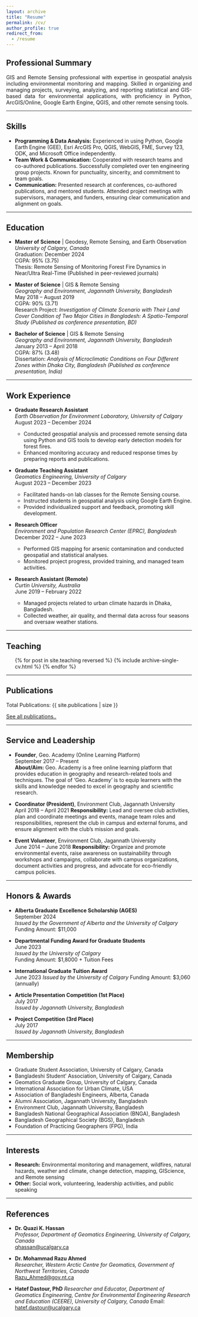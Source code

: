 ```yaml
---
layout: archive
title: "Resume"
permalink: /cv/
author_profile: true
redirect_from:
  - /resume
---
```


## Professional Summary

<p style="text-align: justify;">
GIS and Remote Sensing professional with expertise in geospatial analysis including environmental monitoring and mapping. Skilled in organizing and managing projects, surveying, analyzing, and reporting statistical and GIS-based data for environmental applications, with proficiency in Python, ArcGIS/Online, Google Earth Engine, QGIS, and other remote sensing tools.
</p>

---

## Skills

- **Programming & Data Analysis:** Experienced in using Python, Google Earth Engine (GEE), Esri ArcGIS Pro, QGIS, WebGIS, FME, Survey 123, ODK, and Microsoft Office independently.
- **Team Work & Communication:** Cooperated with research teams and co-authored publications. Successfully completed over ten engineering group projects. Known for punctuality, sincerity, and commitment to team goals.
- **Communication:** Presented research at conferences, co-authored publications, and mentored students. Attended project meetings with supervisors, managers, and funders, ensuring clear communication and alignment on goals.

---

## Education


- **Master of Science** | Geodesy, Remote Sensing, and Earth Observation  
  *University of Calgary, Canada*  
  Graduation: December 2024  
  CGPA: 95% (3.75)  
  Thesis: Remote Sensing of Monitoring Forest Fire Dynamics in Near/Ultra Real-Time (Published in peer-reviewed journals)



- **Master of Science** | GIS & Remote Sensing  
  *Geography and Environment, Jagannath University, Bangladesh*  
  May 2018 – August 2019  
  CGPA: 90% (3.71)  
  Research Project: *Investigation of Climate Scenario with Their Land Cover Condition of Two Major Cities in Bangladesh: A Spatio-Temporal Study (Published as conference presentation, BD)*



- **Bachelor of Science** | GIS & Remote Sensing  
  *Geography and Environment, Jagannath University, Bangladesh*  
  January 2013 – April 2018  
  CGPA: 87% (3.48)  
  Dissertation: *Analysis of Microclimatic Conditions on Four Different Zones within Dhaka City, Bangladesh (Published as conference presentation, India)*


---

## Work Experience

- **Graduate Research Assistant**  
  *Earth Observation for Environment Laboratory, University of Calgary*  
  August 2023 – December 2024  
  - Conducted geospatial analysis and processed remote sensing data using Python and GIS tools to develop early detection models for forest fires.
  - Enhanced monitoring accuracy and reduced response times by preparing reports and publications.


- **Graduate Teaching Assistant**  
  *Geomatics Engineering, University of Calgary*  
  August 2023 – December 2023  
  - Facilitated hands-on lab classes for the Remote Sensing course.
  - Instructed students in geospatial analysis using Google Earth Engine.
  - Provided individualized support and feedback, promoting skill development.

- **Research Officer**  
  *Environment and Population Research Center (EPRC), Bangladesh*  
  December 2022 – June 2023  
  - Performed GIS mapping for arsenic contamination and conducted geospatial and statistical analyses.
  - Monitored project progress, provided training, and managed team activities.

- **Research Assistant (Remote)**  
  *Curtin University, Australia*  
  June 2019 – February 2022  
  - Managed projects related to urban climate hazards in Dhaka, Bangladesh.
  - Collected weather, air quality, and thermal data across four seasons and oversaw weather stations.


---

## Teaching
<ul>{% for post in site.teaching reversed %}
  {% include archive-single-cv.html %}
{% endfor %}</ul>

---
## Publications

<p>Total Publications: {{ site.publications | size }}</p>
<a href="https://scholar.google.ca/citations?user=mB_32qkAAAAJ&hl=en" target="_blank">See all publications..</a>

---

## Service and Leadership


- **Founder**, Geo. Academy (Online Learning Platform)  
  September 2017 – Present  
  **About/Aim:** Geo. Academy is a free online learning platform that provides education in geography and research-related tools and techniques. The goal of ‘Geo. Academy’ is to equip learners with the skills and knowledge needed to excel in geography and scientific research.



- **Coordinator (President)**, Environment Club, Jagannath University  
  April 2018 – April 2021
  **Responsibility:** Lead and oversee club activities, plan and coordinate meetings and events, manage team roles and responsibilities, represent the club in campus and external forums, and ensure alignment with the club’s mission and goals.


- **Event Volunteer**, Environment Club, Jagannath University  
  June 2014 – June 2018
  **Responsibility:** Organize and promote environmental events, raise awareness on sustainability through workshops and campaigns, collaborate with campus organizations, document activities and progress, and advocate for eco-friendly campus policies.
 

---

## Honors & Awards


- **Alberta Graduate Excellence Scholarship (AGES)**  
  September 2024  
  *Issued by the Government of Alberta and the University of Calgary*  
  Funding Amount: $11,000

- **Departmental Funding Award for Graduate Students**  
  June 2023  
  *Issued by the University of Calgary*  
  Funding Amount: $1,8000 + Tuition Fees

- **International Graduate Tuition Award**  
  June 2023
  *Issued by the University of Calgary* 
  Funding Amount: $3,060 (annually)

- **Article Presentation Competition (1st Place)**  
  July 2017  
  *Issued by Jagannath University, Bangladesh*  

- **Project Competition (3rd Place)**  
  July 2017  
  *Issued by Jagannath University, Bangladesh*

---

## Membership

- Graduate Student Association, University of Calgary, Canada  
- Bangladeshi Student’ Association, University of Calgary, Canada  
- Geomatics Graduate Group, University of Calgary, Canada
- International Association for Urban Climate, USA  
- Association of Bangladeshi Engineers, Alberta, Canada  
- Alumni Association, Jagannath University, Bangladesh  
- Environment Club, Jagannath University, Bangladesh  
- Bangladesh National Geographical Association (BNGA), Bangladesh  
- Bangladesh Geographical Society (BGS), Bangladesh  
- Foundation of Practicing Geographers (FPG), India

---

## Interests

- **Research:** Environmental monitoring and management, wildfires, natural hazards, weather and climate, change detection, mapping, GIScience, and Remote sensing  
- **Other:** Social work, volunteering, leadership activities, and public speaking

---

## References

- **Dr. Quazi K. Hassan**  
  *Professor, Department of Geomatics Engineering, University of Calgary, Canada*  
  qhassan@ucalgary.ca  

- **Dr. Mohammad Razu Ahmed**  
  *Researcher, Western Arctic Centre for Geomatics, Government of Northwest Territories, Canada*  
  Razu_Ahmed@gov.nt.ca

- **Hatef Dastour, PhD**
  *Researcher and Educator, Department of Geomatics Engineering, Centre for Environmental Engineering Research and Education (CEERE), University of Calgary, Canada* 
  Email: hatef.dastour@ucalgary.ca  

